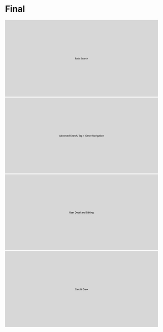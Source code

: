# Final
![alt text](https://github.com/cs564-glow/finalProject/blob/main/BasicSearch1.gif "Basic Search")
![alt text](https://github.com/cs564-glow/finalProject/blob/main/AdvancedSearch1.gif "Advanced Search")
![alt text](https://github.com/cs564-glow/finalProject/blob/main/UserDetailAndEdit.gif "User Detail and Editing")
![alt text](https://github.com/cs564-glow/finalProject/blob/main/CastAndCrew.gif "Cast And Crew Detail")
